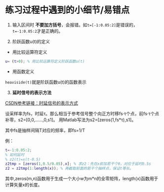 # 练习过程中遇到的小细节/易错点

1. 输入区间时 **不要加方括号**，会报错。如`t=[-1:0.05:2]`是错误的，`t=-1:0.05:2`才是正确的。

2. 阶跃函数u(t)的定义

- 用比较运算符定义

``` matlab
u= (t>0); % 用比较运算符定义阶跃函数u(t)
```

- 用函数定义

`heaviside(t)`就是阶跃函数u(t)的函数表示

3. **延时信号的表示方法**

[CSDN参考链接：时延信号的表示方式](https://blog.csdn.net/qq_22465641/article/details/83549699)

设采样率为fs，时延τ。那么相当于参考信号整个向正方时移fs·τ个点，前fs·τ个点补零，s2=[0,0,……,0,s1]。
用Matlab写法为s2=[zeros(1,fs*τ),s1]。

其中fs是抽样间隔T对应的频率，即fs=1/T

例：

```matlab
t=-1:0.05:2;
% 如何延时
% z2(t)=x(t-0.5)
z2tmp = [zeros(1,0.5/0.05),x]; % 求z2：先在x前加若干个0，对应于延时0.5s
z2 = z2tmp(1:length(x)); % 再截取前面的若干个抽样点，保证t等长。
```
其中,zeros(m,n)函数用于生成一个大小w为m*n的全零矩阵，length(x)函数用于计算矢量x的长度。

